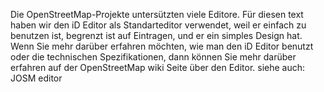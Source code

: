 Die OpenStreetMap-Projekte untersützten viele Editore. Für diesen text haben wir den iD Editor als Standarteditor verwendet, weil er einfach zu benutzen ist, begrenzt ist auf Eintragen, und
er ein simples Design hat. Wenn Sie mehr darüber erfahren möchten, wie man den iD Editor benutzt oder die technischen Spezifikationen, dann können Sie mehr darüber erfahren auf der OpenStreetMap
wiki Seite über den Editor.
siehe auch: JOSM editor
